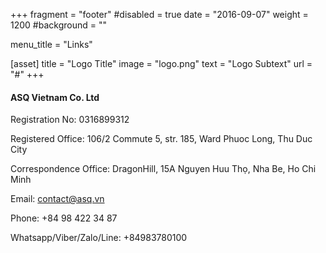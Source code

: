 +++
fragment = "footer"
#disabled = true
date = "2016-09-07"
weight = 1200
#background = ""

menu_title = "Links"

[asset]
  title = "Logo Title"
  image = "logo.png"
  text = "Logo Subtext"
  url = "#"
+++

#### ASQ Vietnam Co. Ltd

Registration No: 0316899312

Registered Office: 106/2 Commute 5, str. 185, Ward Phuoc Long, Thu Duc City

Correspondence Office: DragonHill, 15A Nguyen Huu Thọ, Nha Be, Ho Chi Minh

Email: contact@asq.vn

Phone: +84 98 422 34 87

Whatsapp/Viber/Zalo/Line: +84983780100
